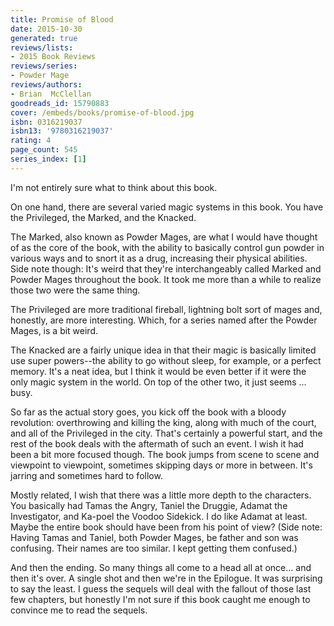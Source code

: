 ```yaml
---
title: Promise of Blood
date: 2015-10-30
generated: true
reviews/lists:
- 2015 Book Reviews
reviews/series:
- Powder Mage
reviews/authors:
- Brian  McClellan
goodreads_id: 15790883
cover: /embeds/books/promise-of-blood.jpg
isbn: 0316219037
isbn13: '9780316219037'
rating: 4
page_count: 545
series_index: [1]
---
```

I'm not entirely sure what to think about this book.  

On one hand, there are several varied magic systems in this book. You have the Privileged, the Marked, and the Knacked.  

<!--more-->

The Marked, also known as Powder Mages, are what I would have thought of as the core of the book, with the ability to basically control gun powder in various ways and to snort it as a drug, increasing their physical abilities. Side note though: It's weird that they're interchangeably called Marked and Powder Mages throughout the book. It took me more than a while to realize those two were the same thing.  

The Privileged are more traditional fireball, lightning bolt sort of mages and, honestly, are more interesting. Which, for a series named after the Powder Mages, is a bit weird.  

The Knacked are a fairly unique idea in that their magic is basically limited use super powers--the ability to go without sleep, for example, or a perfect memory. It's a neat idea, but I think it would be even better if it were the only magic system in the world. On top of the other two, it just seems ... busy.  

So far as the actual story goes, you kick off the book with a bloody revolution: overthrowing and killing the king, along with much of the court, and all of the Privileged in the city. That's certainly a powerful start, and the rest of the book deals with the aftermath of such an event. I wish it had been a bit more focused though. The book jumps from scene to scene and viewpoint to viewpoint, sometimes skipping days or more in between. It's jarring and sometimes hard to follow.  

Mostly related, I wish that there was a little more depth to the characters. You basically had Tamas the Angry, Taniel the Druggie, Adamat the Investigator, and Ka-poel the Voodoo Sidekick. I do like Adamat at least. Maybe the entire book should have been from his point of view? (Side note: Having Tamas and Taniel, both Powder Mages, be father and son was confusing. Their names are too similar. I kept getting them confused.)  

And then the ending. So many things all come to a head all at once... and then it's over. A single shot and then we're in the Epilogue. It was surprising to say the least. I guess the sequels will deal with the fallout of those last few chapters, but honestly I'm not sure if this book caught me enough to convince me to read the sequels.